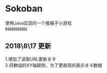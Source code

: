 ﻿# Sokoban
使用Java实现的一个推箱子小游戏   
《《《《《《《《《《《 
   
     
2018\8\17 更新  
---
1.增加了读取URL更新关卡   
2.将数组的XY轴颠倒，为了更直观的表示关卡数据   

